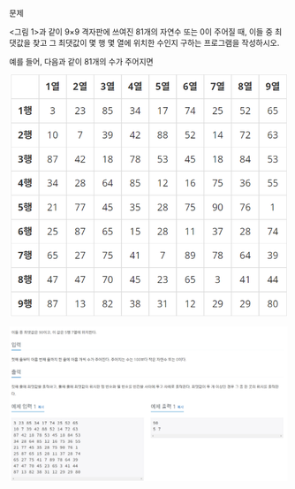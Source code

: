 문제

<그림 1>과 같이 9×9 격자판에 쓰여진 81개의 자연수 또는 0이 주어질 때, 이들 중 최댓값을 찾고 그 최댓값이 몇 행 몇 열에 위치한 수인지 구하는 프로그램을 작성하시오.

예를 들어, 다음과 같이 81개의 수가 주어지면

![img.png](img.png)

![img_1.png](img_1.png)